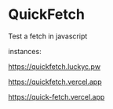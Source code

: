 # QuickFetch

Test a fetch in javascript

instances:

https://quickfetch.luckyc.pw

https://quickfetch.vercel.app

https://quick-fetch.vercel.app
